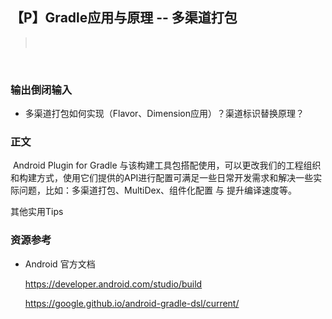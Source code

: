 ## 【P】Gradle应用与原理 -- 多渠道打包

> ​	

​	

### 输出倒闭输入

- 多渠道打包如何实现（Flavor、Dimension应用）？渠道标识替换原理？




### 正文

​	Android Plugin for Gradle 与该构建工具包搭配使用，可以更改我们的工程组织和构建方式，使用它们提供的API进行配置可满足一些日常开发需求和解决一些实际问题，比如：多渠道打包、MultiDex、组件化配置 与 提升编译速度等。





其他实用Tips 





### 资源参考

- Android 官方文档

  https://developer.android.com/studio/build

  https://google.github.io/android-gradle-dsl/current/